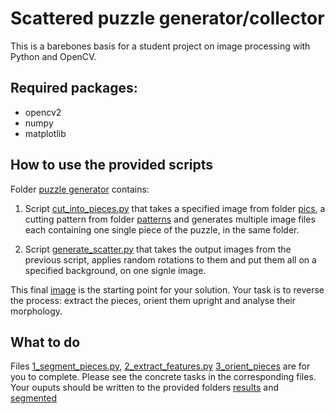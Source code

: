 # Scattered puzzle generator/collector
This is a barebones basis for a student project on image processing with Python and OpenCV.


## Required packages:
* opencv2
* numpy
* matplotlib

## How to use the provided scripts
Folder [puzzle generator](puzzle_generator) contains:
1. Script [cut_into_pieces.py](puzzle_generator/cut_into_pieces.py) that takes a specified image from folder [pics](pics), a cutting pattern from folder [patterns](patterns) and generates multiple image files each containing one single piece of the puzzle, in the same folder.

2. Script [generate_scatter.py](generate_scatter.py) that takes the output images from the previous script, applies random rotations to them and put them all on a specified background, on one signle image.

This final [image](puzzle_unsolved.jpg) is the starting point for your solution. Your task is to reverse the process: extract the pieces, orient them upright and analyse their morphology.

## What to do
Files [1_segment_pieces.py](1_segment_pieces.py), [2_extract_features.py](2_extract_features.py)
[3_orient_pieces](3_orient_pieces) are for you to complete. Please see the concrete tasks in the corresponding files. Your ouputs should be written to the provided folders [results](results) and [segmented](segmented)
